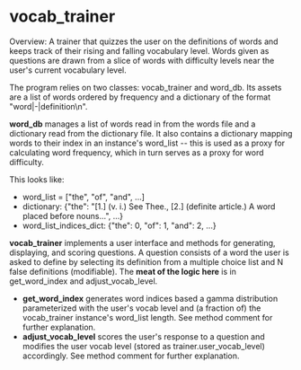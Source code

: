 # vocab_trainer

Overview: A trainer that quizzes the user on the definitions of
words and keeps track of their rising and falling vocabulary level.
Words given as questions are drawn from a slice of words with
difficulty levels near the user's current vocabulary level. 

The program relies on two classes: vocab_trainer and word_db.
Its assets are a list of words ordered by frequency
and a dictionary of the format "word|-|definition\n".

**word_db** manages a list of words read in from the words
file and a dictionary read from the dictionary file.
It also contains a dictionary mapping words to their index in
an instance's word_list -- this is used as a proxy for calculating
word frequency, which in turn serves as a proxy for word difficulty.

This looks like:
- word_list = ["the", "of", "and", ...]
- dictionary: {"the": "[1.] (v. i.) See Thee., [2.] (definite article.) A word placed before nouns...", ...}
- word_list_indices_dict: {"the": 0, "of": 1, "and": 2, ...}

**vocab_trainer** implements a user interface and methods for generating,
displaying, and scoring questions. A question consists of a word the user
is asked to define by selecting its definition from a multiple choice list
and N false definitions (modifiable). The **meat of the logic here** is in
get_word_index and adjust_vocab_level.

- **get_word_index** generates word indices based a gamma distribution
parameterized with the user's vocab level and (a fraction of)
the vocab_trainer instance's word_list length. See method comment
for further explanation.
- **adjust_vocab_level** scores the user's response to a question and
modifies the user vocab level (stored as trainer.user_vocab_level)
accordingly. See method comment for further explanation.
